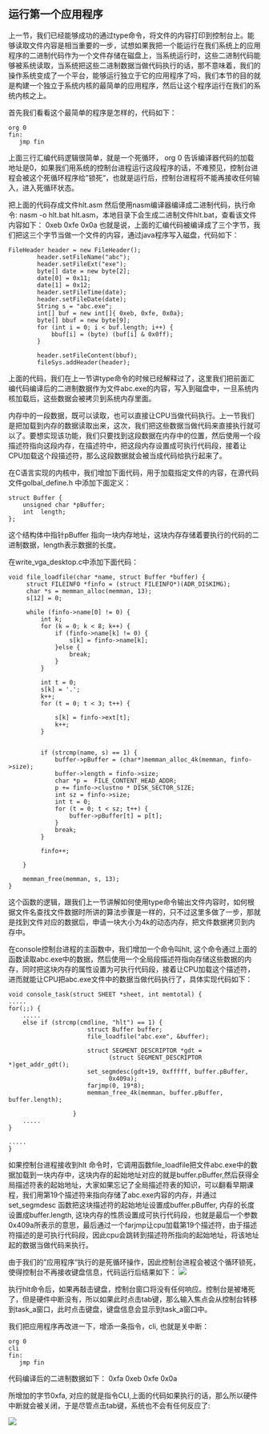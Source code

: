 ## 运行第一个应用程序

上一节，我们已经能够成功的通过type命令，将文件的内容打印到控制台上。能够读取文件内容是相当重要的一步，试想如果我把一个能运行在我们系统上的应用程序的二进制代码作为一个文件存储在磁盘上，当系统运行时，这些二进制代码能够被系统读取，当系统把这些二进制数据当做代码执行的话，那不意味着，我们的操作系统变成了一个平台，能够运行独立于它的应用程序了吗，我们本节的目的就是构建一个独立于系统内核的最简单的应用程序，然后让这个程序运行在我们的系统内核之上。

首先我们看看这个最简单的程序是怎样的，代码如下：

```
org 0
fin:
   jmp fin
```

上面三行汇编代码逻辑很简单，就是一个死循环， org 0 告诉编译器代码的加载地址是0，如果我们用系统的控制台进程运行这段程序的话，不难预见，控制台进程会被这个死循环程序给”锁死“，也就是运行后，控制台进程将不能再接收任何输入，进入死循环状态。

把上面的代码存成文件hlt.asm 然后使用nasm编译器编译成二进制代码，执行命令: nasm -o hlt.bat hlt.asm，本地目录下会生成二进制文件hlt.bat，查看该文件内容如下：
0xeb 0xfe 0x0a
也就是说，上面的汇编代码被编译成了三个字节，我们把这三个字节当做一个文件的内容，通过java程序写入磁盘，代码如下：

```
FileHeader header = new FileHeader();
        header.setFileName("abc");
        header.setFileExt("exe");
        byte[] date = new byte[2];
        date[0] = 0x11;
        date[1] = 0x12;
        header.setFileTime(date);
        header.setFileDate(date);
        String s = "abc.exe";
        int[] buf = new int[]{ 0xeb, 0xfe, 0x0a};
        byte[] bbuf = new byte[9];
        for (int i = 0; i < buf.length; i++) {
            bbuf[i] = (byte) (buf[i] & 0x0ff);
        }

        header.setFileContent(bbuf);
        fileSys.addHeader(header);
```

上面的代码，我们在上一节讲type命令的时候已经解释过了，这里我们把前面汇编代码编译后的二进制数据作为文件abc.exe的内容，写入到磁盘中，一旦系统内核加载后，这些数据会被拷贝到系统内存里面。

内存中的一段数据，既可以读取，也可以直接让CPU当做代码执行。上一节我们是把加载到内存的数据读取出来，这次，我们把这些数据当做代码来直接执行就可以了。要想实现该功能，我们只要找到这段数据在内存中的位置，然后使用一个段描述符指向这段内存，在描述符中，把这段内存设置成可执行代码段，接着让CPU加载这个段描述符，那么这段数据就会被当成代码给执行起来了。

在C语言实现的内核中，我们增加下面代码，用于加载指定文件的内容，在源代码文件golbal_define.h 中添加下面定义：

```
struct Buffer {
    unsigned char *pBuffer;
    int  length;
};
```

这个结构体中指针pBuffer 指向一块内存地址，这块内存存储着要执行的代码的二进制数据，length表示数据的长度。

在write_vga_desktop.c中添加下面代码：

```
void file_loadfile(char *name, struct Buffer *buffer) {
     struct FILEINFO *finfo = (struct FILEINFO*)(ADR_DISKIMG);
     char *s = memman_alloc(memman, 13);
     s[12] = 0;

     while (finfo->name[0] != 0) {
         int k;
         for (k = 0; k < 8; k++) {
             if (finfo->name[k] != 0) {
                 s[k] = finfo->name[k];
             }else {
                 break;
             }
         }

         int t = 0;
         s[k] = '.';
         k++;
         for (t = 0; t < 3; t++) {

             s[k] = finfo->ext[t];
             k++;
         }


         if (strcmp(name, s) == 1) {
             buffer->pBuffer = (char*)memman_alloc_4k(memman, finfo->size);
             buffer->length = finfo->size;
             char *p =  FILE_CONTENT_HEAD_ADDR;
             p += finfo->clustno * DISK_SECTOR_SIZE;
             int sz = finfo->size;
             int t = 0;
             for (t = 0; t < sz; t++) {
                 buffer->pBuffer[t] = p[t];
             }
             break;             
         }

         finfo++;

    }

    memman_free(memman, s, 13);
}
```

这个函数的逻辑，跟我们上一节讲解如何使用type命令输出文件内容时，如何根据文件名查找文件数据时所讲的算法步骤是一样的，只不过这里多做了一步，那就是找到文件对应的数据后，申请一块大小为4k的动态内存，把文件数据拷贝到内存中。

在console控制台进程的主函数中，我们增加一个命令叫hlt, 这个命令通过上面的函数读取abc.exe中的数据，然后使用一个全局段描述符指向存储这些数据的内存，同时把这块内存的属性设置为可执行代码段，接着让CPU加载这个描述符，进而就能让CPU把abc.exe文件中的数据当做代码执行了，具体实现代码如下：

```
void console_task(struct SHEET *sheet, int memtotal) {
.....
for(;;) {
    .....
    else if (strcmp(cmdline, "hlt") == 1) {
                      struct Buffer buffer;
                      file_loadfile("abc.exe", &buffer);

                      struct SEGMENT_DESCRIPTOR *gdt = 
                            (struct SEGMENT_DESCRIPTOR *)get_addr_gdt();
                      set_segmdesc(gdt+19, 0xfffff, buffer.pBuffer,
                            0x409a);
                      farjmp(0, 19*8);
                      memman_free_4k(memman, buffer.pBuffer, buffer.length);

                  }
    .....
}

.....
}
```

如果控制台进程接收到hlt 命令时，它调用函数file_loadfile把文件abc.exe中的数据加载到一块内存中，这块内存的起始地址对应的就是buffer.pBuffer,然后获得全局描述符表的起始地址，大家如果忘记了全局描述符表的知识，可以翻看早期课程，我们用第19个描述符来指向存储了abc.exe内容的内存，并通过set_segmdesc 函数把这块描述符的起始地址设置成buffer.pBuffer, 内存的长度设置成buffer.length, 这块内存的性质设置成可执行代码段，也就是最后一个参数0x409a所表示的意思，最后通过一个farjmp让cpu加载第19个描述符，由于描述符描述的是可执行代码段，因此cpu会跳转到描述符所指向的起始地址，将该地址起的数据当做代码来执行。

由于我们的”应用程序“执行的是死循环操作，因此控制台进程会被这个循环锁死，使得控制台不再接收键盘信息，代码运行后结果如下：
![](img/20170420114824210.png)

执行hlt命令后，如果再敲击键盘，控制台窗口将没有任何响应。控制台是被堵死了，但是硬件中断没有，所以如果此时点击tab键，那么输入焦点会从控制台转移到task_a窗口，此时点击键盘，键盘信息会显示到task_a窗口中。

我们把应用程序再改进一下，增添一条指令，cli, 也就是关中断：

```
org 0
cli
fin:
   jmp fin
```

代码编译后的二进制数据如下：
0xfa 0xeb 0xfe 0x0a

所增加的字节0xfa, 对应的就是指令CLI,上面的代码如果执行的话，那么所以硬件中断就会被关闭，于是尽管点击tab键，系统也不会有任何反应了:

![](img/20170420115335476.png)